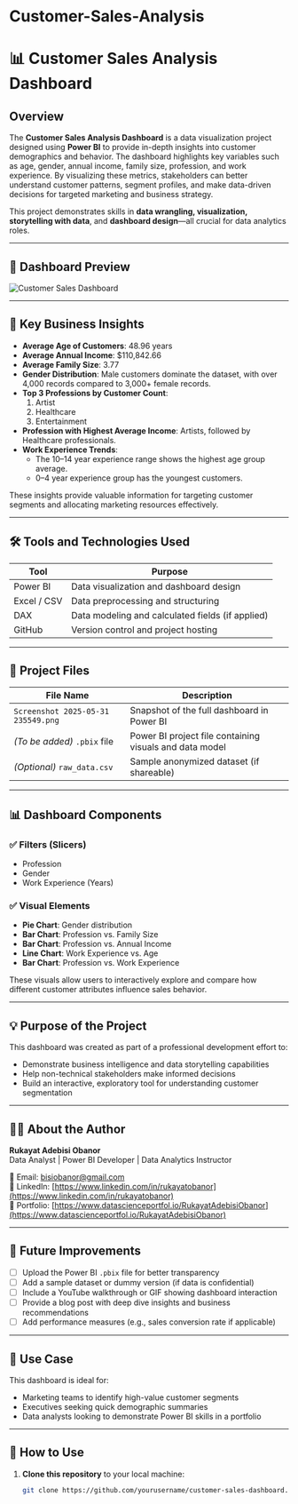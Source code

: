 # Customer-Sales-Analysis
# 📊 Customer Sales Analysis Dashboard

## Overview

The **Customer Sales Analysis Dashboard** is a data visualization project designed using **Power BI** to provide in-depth insights into customer demographics and behavior. The dashboard highlights key variables such as age, gender, annual income, family size, profession, and work experience. By visualizing these metrics, stakeholders can better understand customer patterns, segment profiles, and make data-driven decisions for targeted marketing and business strategy.

This project demonstrates skills in **data wrangling, visualization, storytelling with data**, and **dashboard design**—all crucial for data analytics roles.

---

## 📸 Dashboard Preview

![Customer Sales Dashboard](https://github.com/user-attachments/assets/2e52c1be-2fec-4662-84f5-813d33dfeb95)


---

## 🧠 Key Business Insights

- **Average Age of Customers**: 48.96 years  
- **Average Annual Income**: $110,842.66  
- **Average Family Size**: 3.77  
- **Gender Distribution**: Male customers dominate the dataset, with over 4,000 records compared to 3,000+ female records.
- **Top 3 Professions by Customer Count**:
  1. Artist
  2. Healthcare
  3. Entertainment
- **Profession with Highest Average Income**: Artists, followed by Healthcare professionals.
- **Work Experience Trends**:
  - The 10–14 year experience range shows the highest age group average.
  - 0–4 year experience group has the youngest customers.

These insights provide valuable information for targeting customer segments and allocating marketing resources effectively.

---

## 🛠️ Tools and Technologies Used

| Tool        | Purpose                          |
|-------------|----------------------------------|
| Power BI    | Data visualization and dashboard design |
| Excel / CSV | Data preprocessing and structuring |
| DAX         | Data modeling and calculated fields (if applied) |
| GitHub      | Version control and project hosting |

---

## 📂 Project Files

| File Name                                 | Description                                    |
|------------------------------------------|------------------------------------------------|
| `Screenshot 2025-05-31 235549.png`       | Snapshot of the full dashboard in Power BI    |
| *(To be added)* `.pbix` file             | Power BI project file containing visuals and data model |
| *(Optional)* `raw_data.csv`              | Sample anonymized dataset (if shareable)       |

---

## 📊 Dashboard Components

### ✅ Filters (Slicers)
- Profession
- Gender
- Work Experience (Years)

### ✅ Visual Elements
- **Pie Chart**: Gender distribution
- **Bar Chart**: Profession vs. Family Size
- **Bar Chart**: Profession vs. Annual Income
- **Line Chart**: Work Experience vs. Age
- **Bar Chart**: Profession vs. Work Experience

These visuals allow users to interactively explore and compare how different customer attributes influence sales behavior.

---

## 💡 Purpose of the Project

This dashboard was created as part of a professional development effort to:

- Demonstrate business intelligence and data storytelling capabilities
- Help non-technical stakeholders make informed decisions
- Build an interactive, exploratory tool for understanding customer segmentation

---

## 🧑‍💼 About the Author

**Rukayat Adebisi Obanor**  
Data Analyst | Power BI Developer | Data Analytics Instructor

📧 Email: bisiobanor@gmail.com  
🔗 LinkedIn: [https://www.linkedin.com/in/rukayatobanor](https://www.linkedin.com/in/rukayatobanor)  
📁 Portfolio: [https://www.datascienceportfol.io/RukayatAdebisiObanor](https://www.datascienceportfol.io/RukayatAdebisiObanor)

---

## 📌 Future Improvements

- [ ] Upload the Power BI `.pbix` file for better transparency
- [ ] Add a sample dataset or dummy version (if data is confidential)
- [ ] Include a YouTube walkthrough or GIF showing dashboard interaction
- [ ] Provide a blog post with deep dive insights and business recommendations
- [ ] Add performance measures (e.g., sales conversion rate if applicable)

---

## 💼 Use Case

This dashboard is ideal for:

- Marketing teams to identify high-value customer segments
- Executives seeking quick demographic summaries
- Data analysts looking to demonstrate Power BI skills in a portfolio

---

## 📎 How to Use

1. **Clone this repository** to your local machine:
   ```bash
   git clone https://github.com/yourusername/customer-sales-dashboard.git
